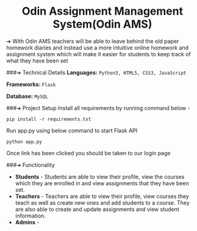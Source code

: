 <h1 align="center">Odin Assignment Management System(Odin AMS)</h1>

➔ With Odin AMS teachers will be able to leave behind the old
paper homework diaries and instead use a more intuitive online
homework and assignment system which will make it easier for students
to keep track of what they have been set

###➔ Technical Details
**Languages:**
```Python3, HTML5, CSS3, JavaScript```

**Frameworks:**
```Flask```

**Database:**
```MySQL```

###➔ Project Setup
Install all requirements by running command below -
```
pip install -r requirements.txt
```
Run app.py using below command to start Flask API
```
python app.py
```
Once link has been clicked you should be taken to our login page

###➔ Functionality
- **Students** - Students are able to view their profile,
view the courses which they are enrolled in and view
assignments that they have been set.
- **Teachers** - Teachers are able to view their profile,
view courses they teach as well as create new ones and
add students to a course. They are also able to create
and update assignments and view student information.
- **Admins** - 

